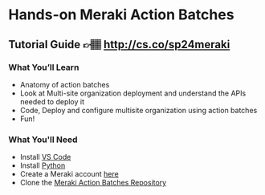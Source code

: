 
# Hands-on Meraki Action Batches
## Tutorial Guide 👉🏽 http://cs.co/sp24meraki
### What You’ll Learn
- Anatomy of action batches
- Look at Multi-site organization deployment and understand the APIs needed to deploy it
- Code, Deploy and configure multisite organization using action batches
- Fun!

### What You'll Need
- Install [VS Code](https://code.visualstudio.com/download) 
- Install [Python](https://www.python.org/downloads/)
- Create a Meraki account [here](https://account.meraki.com/login) 
- Clone the [Meraki Action Batches Repository]()